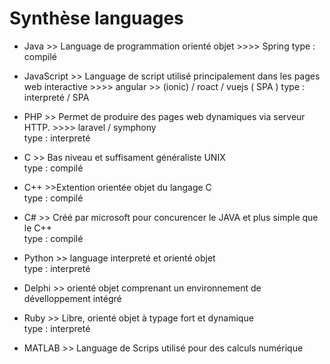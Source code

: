 # Synthèse languages



- Java  >> Language de programmation orienté objet   >>>>  Spring 
  type :                                          compilé


- JavaScript >> Language de script utilisé  principalement dans les pages web interactive  >>>> angular >> (ionic) / roact / vuejs  ( SPA )
type :      interpreté     /    SPA


- PHP >> Permet de produire des pages web dynamiques via serveur HTTP.  >>>>  laravel / symphony   
type :                interpreté


- C >> Bas niveau et suffisament généraliste UNIX         
type :                               compilé


- C++ >>Extention orientée objet du langage C         
type :                                    compilé


- C# >> Créé par microsoft pour concurencer le JAVA et plus simple que le C++    
type :              compilé


- Python >> language interpreté  et orienté objet                
type :                         interpreté


- Delphi >> orienté objet comprenant un environnement de dévelloppement intégré


- Ruby >> Libre, orienté objet à typage fort et dynamique         
type :                          interpreté


- MATLAB >> Language de Scrips utilisé pour des calculs numérique

